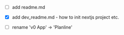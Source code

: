 - [ ] add readme.md
- [x] add dev_readme.md - how to init nextjs project etc.

- [ ] rename 'v0 App' -> 'Planline'